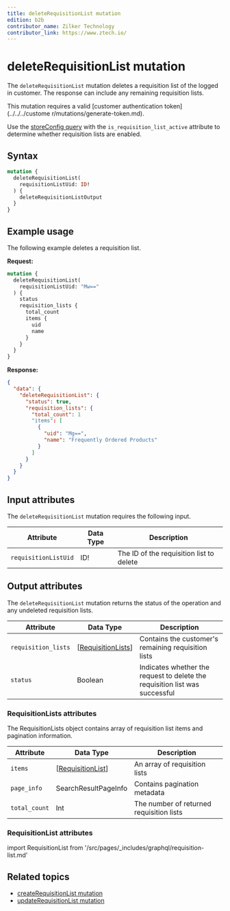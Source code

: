 ```yaml
---
title: deleteRequisitionList mutation
edition: b2b
contributor_name: Zilker Technology
contributor_link: https://www.ztech.io/
---
```


# deleteRequisitionList mutation

The `deleteRequisitionList` mutation deletes a requisition list of the logged in customer. The response can include any remaining requisition lists.

This mutation requires a valid [customer authentication token](../../../custome r/mutations/generate-token.md).

<InlineAlert variant="info" slots="text" />

Use the [storeConfig query](../../../../schema/store/queries/store-config.md) with the `is_requisition_list_active` attribute to determine whether requisition lists are enabled.

## Syntax

```graphql
mutation {
  deleteRequisitionList(
    requisitionListUid: ID!
  ) {
    deleteRequisitionListOutput
  }
}
```

## Example usage

The following example deletes a requisition list.

**Request:**

```graphql
mutation {
  deleteRequisitionList(
    requisitionListUid: "Mw=="
  ) {
    status
    requisition_lists {
      total_count
      items {
        uid
        name
      }
    }
  }
}
```

**Response:**

```json
{
  "data": {
    "deleteRequisitionList": {
      "status": true,
      "requisition_lists": {
        "total_count": 1
        "items": [
          {
            "uid": "Mg==",
            "name": "Frequently Ordered Products"
          }
        ]
      }
    }
  }
}
```

## Input attributes

The `deleteRequisitionList` mutation requires the following input.

Attribute |  Data Type | Description
--- | --- | ---
`requisitionListUid` | ID! | The ID of the requisition list to delete

## Output attributes

The `deleteRequisitionList` mutation returns the status of the operation and any undeleted requisition lists.

Attribute |  Data Type | Description
--- | --- | ---
`requisition_lists` | [[RequisitionLists](#requisitionlists-attributes)] | Contains the customer's remaining requisition lists
`status` | Boolean | Indicates whether the request to delete the requisition list was successful

### RequisitionLists attributes

The RequisitionLists object contains array of requisition list items and pagination information.

Attribute |  Data Type | Description
--- | --- | ---
`items` | [[RequisitionList](#requisitionlists-attributes)] | An array of requisition lists
`page_info` | SearchResultPageInfo | Contains pagination metadata
`total_count` | Int | The number of returned requisition lists

### RequisitionList attributes

import RequisitionList from '/src/pages/_includes/graphql/requisition-list.md'

<RequisitionList />

## Related topics

*  [createRequisitionList mutation](create.md)
*  [updateRequisitionList mutation](update.md)
